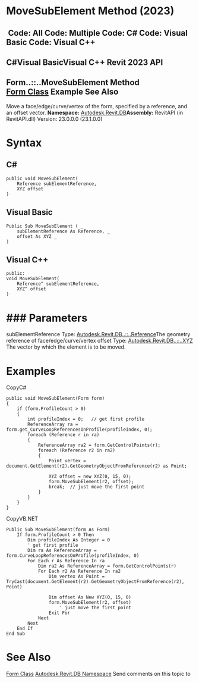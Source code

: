 # MoveSubElement Method (2023)

﻿
 Code: All Code: Multiple Code: C# Code: Visual Basic Code: Visual C++   
---  
C#Visual BasicVisual C++
Revit 2023 API  
---  
Form..::..MoveSubElement Method   
[Form Class](49f6ae4c-1629-98ef-d9a9-799bb1fd43ec.md "Form Class") Example See Also  
---  
Move a face/edge/curve/vertex of the form, specified by a reference, and an offset vector.
**Namespace:** [Autodesk.Revit.DB](87546ba7-461b-c646-cbb1-2cb8f5bff8b2.md "Autodesk.Revit.DB Namespace")**Assembly:** RevitAPI (in RevitAPI.dll) Version: 23.0.0.0 (23.1.0.0)
# Syntax
C#  
---  
```text
public void MoveSubElement(
	Reference subElementReference,
	XYZ offset
)
```
  
Visual Basic  
---  
```text
Public Sub MoveSubElement ( _
	subElementReference As Reference, _
	offset As XYZ _
)
```
  
Visual C++  
---  
```text
public:
void MoveSubElement(
	Reference^ subElementReference, 
	XYZ^ offset
)
```
  
# ### Parameters
subElementReference
    Type: [Autodesk.Revit.DB..::..Reference](d28155ae-817b-1f31-9c3f-c9c6a28acc0d.md "Reference Class")The geometry reference of face/edge/curve/vertex
offset
    Type: [Autodesk.Revit.DB..::..XYZ](c2fd995c-95c0-58fb-f5de-f3246cbc5600.md "XYZ Class") The vector by which the element is to be moved.
# Examples
CopyC#
```text
public void MoveSubElement(Form form)
{
    if (form.ProfileCount > 0)
    {
        int profileIndex = 0;   // get first profile
        ReferenceArray ra = form.get_CurveLoopReferencesOnProfile(profileIndex, 0);
        foreach (Reference r in ra)
        {
            ReferenceArray ra2 = form.GetControlPoints(r);
            foreach (Reference r2 in ra2)
            {
                Point vertex = document.GetElement(r2).GetGeometryObjectFromReference(r2) as Point;

                XYZ offset = new XYZ(0, 15, 0);
                form.MoveSubElement(r2, offset);
                break;  // just move the first point
            }
        }
    }
}
```

CopyVB.NET
```text
Public Sub MoveSubElement(form As Form)
    If form.ProfileCount > 0 Then
        Dim profileIndex As Integer = 0
        ' get first profile
        Dim ra As ReferenceArray = form.CurveLoopReferencesOnProfile(profileIndex, 0)
        For Each r As Reference In ra
            Dim ra2 As ReferenceArray = form.GetControlPoints(r)
            For Each r2 As Reference In ra2
                Dim vertex As Point = TryCast(document.GetElement(r2).GetGeometryObjectFromReference(r2), Point)

                Dim offset As New XYZ(0, 15, 0)
                form.MoveSubElement(r2, offset)
                    ' just move the first point
                Exit For
            Next
        Next
    End If
End Sub
```

# See Also
[Form Class](49f6ae4c-1629-98ef-d9a9-799bb1fd43ec.md "Form Class")
[Autodesk.Revit.DB Namespace](87546ba7-461b-c646-cbb1-2cb8f5bff8b2.md "Autodesk.Revit.DB Namespace")
Send comments on this topic to 